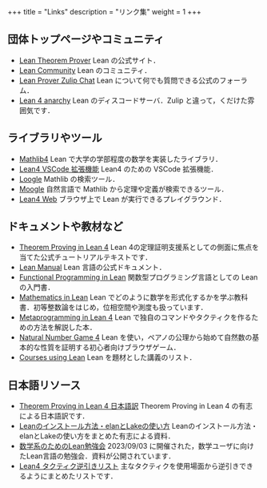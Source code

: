 +++
title = "Links"
description = "リンク集"
weight = 1
+++

## 団体トップページやコミュニティ

* [Lean Theorem Prover](https://leanprover.github.io/) Lean の公式サイト．
* [Lean Community](https://leanprover-community.github.io/) Lean のコミュニティ．
* [Lean Prover Zulip Chat](https://leanprover.zulipchat.com/) Lean について何でも質問できる公式のフォーラム．
* [Lean 4 anarchy](https://discord.com/invite/WZ9bs9UCvx) Lean のディスコードサーバ．Zulip と違って，くだけた雰囲気です．

## ライブラリやツール

* [Mathlib4](https://github.com/leanprover-community/mathlib4) Lean で大学の学部程度の数学を実装したライブラリ．
* [Lean4 VSCode 拡張機能](https://github.com/leanprover/vscode-lean4) Lean4 のための VSCode 拡張機能．
* [Loogle](https://loogle.lean-lang.org/) Mathlib の検索ツール．
* [Moogle](https://www.moogle.ai/) 自然言語で Mathlib から定理や定義が検索できるツール．
* [Lean4 Web](https://live.lean-lang.org/) ブラウザ上で Lean が実行できるプレイグラウンド．

## ドキュメントや教材など

* [Theorem Proving in Lean 4](https://leanprover.github.io/theorem_proving_in_lean4) Lean 4の定理証明支援系としての側面に焦点を当てた公式チュートリアルテキストです．
* [Lean Manual](https://leanprover.github.io/lean4/doc/) Lean 言語の公式ドキュメント．
* [Functional Programming in Lean](https://leanprover.github.io/functional_programming_in_lean/) 関数型プログラミング言語としての Lean の入門書．
* [Mathematics in Lean](https://leanprover-community.github.io/mathematics_in_lean/) Lean でどのように数学を形式化するかを学ぶ教科書．初等整数論をはじめ，位相空間や測度も扱っています．
* [Metaprogramming in Lean 4](https://github.com/leanprover-community/lean4-metaprogramming-book) Lean で独自のコマンドやタクティクを作るための方法を解説した本．
* [Natural Number Game 4](https://adam.math.hhu.de/#/g/hhu-adam/NNG4) Lean を使い，ペアノの公理から始めて自然数の基本的な性質を証明する初心者向けブラウザゲーム．
* [Courses using Lean](https://leanprover-community.github.io/teaching/courses.html) Lean を題材とした講義のリスト．

## 日本語リソース

* [Theorem Proving in Lean 4 日本語訳](https://aconite-ac.github.io/theorem_proving_in_lean4_ja/) Theorem Proving in Lean 4 の有志による日本語訳です．
* [Leanのインストール方法・elanとLakeの使い方](https://aconite-ac.github.io/how_to_install_lean/) Leanのインストール方法・elanとLakeの使い方をまとめた有志による資料．
* [数学系のためのLean勉強会](https://haruhisa-enomoto.github.io/lean-math-workshop/) 2023/09/03 に開催された，数学ユーザに向けたLean言語の勉強会．資料が公開されています．
* [Lean4 タクティク逆引きリスト](https://lean-ja.github.io/tactic-cheatsheet/) 主なタクティクを使用場面から逆引きできるようにまとめたリストです．
